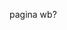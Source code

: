 <!DOCTYPE html>
<html lang="es">
<head>
    <meta charset="UTF-8">
    <meta name="viewport" content="width=device-width, initial-scale=1.0">
    <title>Metodologías Ágiles</title>
</head>
<body>
  <p> pagina wb?</p>
</body>
</html>
